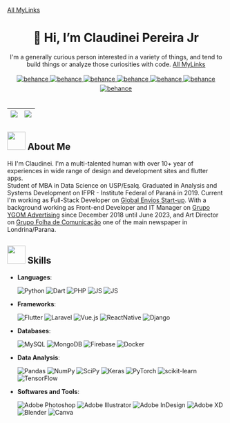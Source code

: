 <a href="https://linktr.ee/claudineijr?utm_source=github&utm_medium=profile&utm_campaign=MyProfile2025" target="_blank">All MyLinks</a>

# <div align="center">👋 Hi, I’m Claudinei Pereira Jr</div>

<div align="center">I'm a generally curious person interested in a variety of things, and tend to build things or analyze those curiosities with code. <a href="https://linktr.ee/claudineijr?utm_source=github&utm_medium=profile&utm_campaign=MyProfile2025" target="_blank">All MyLinks</a>
</div>
<br/>
<div align="center">
<a href="https://linktr.ee/claudineijr/" target="_blank">
<img src="https://img.shields.io/badge/linktree-%231de9b6.svg?&logo=linktree&logoColor=white" alt=behance style="margin-bottom: 5px;" />
</a>
<a href="https://linkedin.com/in/claupereirajr/" target="_blank">
<img src="https://img.shields.io/badge/LinkedIn-%230077B5.svg?logo=linkedin&logoColor=white" alt=behance style="margin-bottom: 5px;" />
</a>
<a href="https://discordapp.com/users/633352628595589121" target="_blank">
<img src="https://img.shields.io/badge/Discord-%237289DA.svg?logo=discord&logoColor=white" alt=behance style="margin-bottom: 5px;" />
</a>
<a href="https://instagram.com/clau.pereira.jr" target="_blank">
<img src="https://img.shields.io/badge/Instagram-%23E4405F.svg?logo=Instagram&logoColor=white" alt=behance style="margin-bottom: 5px;" />
</a>
<a href="https://instagram.com/claudineijr.dev" target="_blank">
<img src="https://img.shields.io/badge/Instagram-%23E4405F.svg?logo=Instagram&logoColor=white" alt=behance style="margin-bottom: 5px;" />
</a>
<a href="https://facebook.com/claudineijr.dev" target="_blank">
<img src="https://img.shields.io/badge/Facebook-%231877F2.svg?logo=Facebook&logoColor=white" alt=behance style="margin-bottom: 5px;" />
</a>
<a href="https://behance.net/claupereirajr" target="_blank">
<img src="https://img.shields.io/badge/Behance-1769ff?logo=behance&logoColor=white" alt=behance style="margin-bottom: 5px;" />
</a>
</div><br/>

| ![](https://github-readme-stats.vercel.app/api?username=claupereirajr&theme=tokyonight&hide_border=true&include_all_commits=true&count_private=false&hide=prs) | ![](https://github-readme-stats.vercel.app/api/top-langs/?username=claupereirajr&theme=tokyonight&hide_border=true&include_all_commits=false&count_private=false&layout=compact) |
| :-------------------------------------------------------------------------------------------------------------------------------------------------------------- | :------------------------------------------------------------------------------------------------------------------------------------------------------------------------------- |

## <img src="https://media4.giphy.com/media/hjZ3T2Eso1wJ8QWoCl/giphy.gif?cid=ecf05e47dj2dlrx3p4ayiy88ph5m3mq24pu6ry1qui40rqwq&rid=giphy.gif&ct=s" width="42" /> About Me

Hi I'm Claudinei. I'm a multi-talented human with over 10+ year of experiences in wide range of design and development sites and flutter apps.<br/>
Student of MBA in Data Science on USP/Esalq. Graduated in Analysis and Systems Development on IFPR - Institute Federal of Paraná in 2019.
Current I'm working as Full-Stack Developer on [Global Envios Start-up](https://globalenvios.com.br).
With a background working as Front-end Developer and IT Manager on [Grupo YGOM Advertising](https://grupoygom.com.br/) since December 2018 until June 2023,
and Art Director on [Grupo Folha de Comunicação](https://www.folhadelondrina.com.br/grupofolha) one of the main newspaper in Londrina/Parana.

## <img src="https://media2.giphy.com/media/QssGEmpkyEOhBCb7e1/giphy.gif?cid=ecf05e47a0n3gi1bfqntqmob8g9aid1oyj2wr3ds3mg700bl&rid=giphy.gif" width ="42" /> Skills

<p align="center">

- **Languages**:
  
  ![Python](https://img.shields.io/badge/python-%233670A0?style=for-the-badge&logo=python&logoColor=ffdd54) ![Dart](https://img.shields.io/badge/dart-%230175C2.svg?style=for-the-badge&logo=dart&logoColor=white) ![PHP](https://img.shields.io/badge/php-%23777BB4.svg?style=for-the-badge&logo=php&logoColor=white) ![JS](https://img.shields.io/badge/javascript-%23323330.svg?style=for-the-badge&logo=javascript&logoColor=%23F7DF1E) ![JS](https://img.shields.io/badge/typescript-%23007ACC.svg?style=for-the-badge&logo=typescript&logoColor=white)

- **Frameworks**:
  
  ![Flutter](https://img.shields.io/badge/Flutter-%2302569B.svg?style=for-the-badge&logo=Flutter&logoColor=white) ![Laravel](https://img.shields.io/badge/laravel-%23FF2D20.svg?style=for-the-badge&logo=laravel&logoColor=white) ![Vue.js](https://img.shields.io/badge/vuejs-%2335495e.svg?style=for-the-badge&logo=vuedotjs&logoColor=%234FC08D) ![ReactNative](https://img.shields.io/badge/react_native-%2320232a.svg?style=for-the-badge&logo=react&logoColor=%2361DAFB) ![Django](https://img.shields.io/badge/django-%23092E20?style=for-the-badge&logo=django&logoColor=%232ba977) 

- **Databases**:
  
  ![MySQL](https://img.shields.io/badge/mysql-%23007195.svg?style=for-the-badge&logo=mysql&logoColor=%23ffa518) ![MongoDB](https://img.shields.io/badge/MongoDB-%234ea94b.svg?style=for-the-badge&logo=mongodb&logoColor=white) ![Firebase](https://img.shields.io/badge/firebase-%23039BE5.svg?style=for-the-badge&logo=firebase) ![Docker](https://img.shields.io/badge/docker-%230db7ed.svg?style=for-the-badge&logo=docker&logoColor=white)

- **Data Analysis**:
  
  ![Pandas](https://img.shields.io/badge/pandas-%23150458.svg?style=for-the-badge&logo=pandas&logoColor=white) ![NumPy](https://img.shields.io/badge/numpy-%23013243.svg?style=for-the-badge&logo=numpy&logoColor=white) ![SciPy](https://img.shields.io/badge/SciPy-%230C55A5.svg?style=for-the-badge&logo=scipy&logoColor=%white) ![Keras](https://img.shields.io/badge/Keras-%23D00000.svg?style=for-the-badge&logo=Keras&logoColor=white) ![PyTorch](https://img.shields.io/badge/PyTorch-%23EE4C2C.svg?style=for-the-badge&logo=PyTorch&logoColor=white) ![scikit-learn](https://img.shields.io/badge/scikit--learn-%23F7931E.svg?style=for-the-badge&logo=scikit-learn&logoColor=white) ![TensorFlow](https://img.shields.io/badge/TensorFlow-%23FF6F00.svg?style=for-the-badge&logo=TensorFlow&logoColor=white)

- **Softwares and Tools**:
  
  ![Adobe Photoshop](https://img.shields.io/badge/adobephotoshop-%2331A8FF.svg?style=for-the-badge&logo=adobephotoshop&logoColor=white) ![Adobe Illustrator](https://img.shields.io/badge/adobeillustrator-%23FF9A00.svg?style=for-the-badge&logo=adobeillustrator&logoColor=white) ![Adobe InDesign](https://img.shields.io/badge/Adobe%20InDesign-49021F?style=for-the-badge&logo=adobeindesign&logoColor=white) ![Adobe XD](https://img.shields.io/badge/Adobe%20XD-470137?style=for-the-badge&logo=Adobe%20XD&logoColor=white) ![Blender](https://img.shields.io/badge/blender-%23F5792A.svg?style=for-the-badge&logo=blender&logoColor=white) ![Canva](https://img.shields.io/badge/Canva-%2300C4CC.svg?style=for-the-badge&logo=Canva&logoColor=white)
